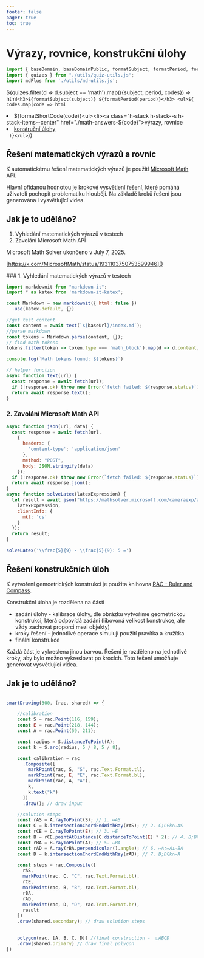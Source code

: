 ```yaml
---
footer: false
pager: true
toc: true
---
```

# Výrazy, rovnice, konstrukční úlohy


```js
import { baseDomain, baseDomainPublic, formatSubject, formatPeriod, formatShortCode} from './utils/quiz-string-utils.js';
import { quizes } from "./utils/quiz-utils.js";
import mdPlus from './utils/md-utils.js';
```

${quizes.filter(d => d.subject == 'math').map(({subject, period, codes}) => html`<h3>${formatSubject(subject)} ${formatPeriod(period)}</h3> <ul>${
  codes.map(code => html`<li>${formatShortCode(code)}<ul><li><a class="h-stack h-stack--s h-stack-items--center" href="./math-answers-${code}"><i class="fa-solid fa-square-root-variable"></i>výrazy, rovnice</a></li><li><a class="h-stack h-stack--s h-stack-items--center" href="./math-geometry-${code}"><i class="fa-solid fa-drafting-compass"></i>konstruční úlohy</a></li></ul></li>`
)}</ul>`)}


## Řešení matematických výrazů a rovnic

K automatickému řešení matematických výrazů je použití <a href="https://math.microsoft.com/"><i class="fa-brands fa-microsoft"></i> Microsoft Math</a> API.

Hlavní přidanou hodnotou je krokové vysvětlení řešení, které pomáhá uživateli pochopit problematiku hlouběji. Na základě kroků řešení jsou generována i vysvětlující videa.


## Jak je to uděláno?

1. Vyhledání matematických výrazů v testech
2. Zavolání Microsoft Math API

<div class="warning" label="Již nefunční API">

Microsoft Math Solver ukončeno v July 7, 2025.

[https://x.com/MicrosoftMath/status/1931103750753599946]()

</div>
### 1. Vyhledání matematických výrazů v testech

```js run=false
import markdownit from "markdown-it";
import * as katex from 'markdown-it-katex';

const Markdown = new markdownit({ html: false })
  .use(katex.default, {})

//get test content
const content = await text(`${baseUrl}/index.md`);
//parse markdown
const tokens = Markdown.parse(content, {});
// find math tokens
tokens.filter(token => token.type === 'math_block').map(d => d.content)

console.log(`Math tokens found: ${tokens}`)

// helper function
async function text(url) {
  const response = await fetch(url);
  if (!response.ok) throw new Error(`fetch failed: ${response.status}`);
  return await response.text();
}

```

### 2. Zavolání Microsoft Math API

```js run=false
async function json(url, data) {
  const response = await fetch(url,
    {
      headers: {
        'content-type': 'application/json'
      },
      method: "POST",
      body: JSON.stringify(data)
    });
  if (!response.ok) throw new Error(`fetch failed: ${response.status}`);
  return await response.json();
}
async function solveLatex(latexExpression) {
  let result = await json("https://mathsolver.microsoft.com/cameraexp/api/v1/solvelatex", {
    latexExpression,
    clientInfo: {
      mkt: 'cs'
    }
  });
  return result;
}

solveLatex('\\frac{5}{9} - \\frac{5}{9}: 5 =')
```

## Řešení konstrukčních úloh

K vytvoření gemoetrických konstrukcí je použita knihovna <a href="https://rulerandcompass.org/">RAC - Ruler and Compass</a>.

Konstrukční úloha je rozdělena na části

 - zadání úlohy - kalibrace úlohy, dle obrázku vytvoříme geometrickou konstrukci, která odpovídá zadání (libovoná velikost konstrukce, ale vždy zachovat proporci mezi objekty)
 - kroky řešení - jednotlivé operace simulují použití pravítka a kružítka
 - finální konstrukce
  

Každá část je vykreslena jinou barvou. Řešení je rozděleno na jednotlivé kroky, aby bylo možno vykreslovat po krocích. Toto řešení umožňuje generovat vysvětlující videa.


## Jak je to uděláno?

```js run=false

smartDrawing(300, (rac, shared) => {  

    //calibration
    const S = rac.Point(116, 159);
    const E = rac.Point(218, 144);
    const A = rac.Point(59, 211);

    const radius = S.distanceToPoint(A);
    const k = S.arc(radius, 5 / 8, 5 / 8);

    const calibration = rac
      .Composite([
        markPoint(rac, S, "S", rac.Text.Format.tl),
        markPoint(rac, E, "E", rac.Text.Format.bl),
        markPoint(rac, A, "A"),
        k,
        k.text("k")
      ])
      .draw(); // draw input

    //solution steps
    const rAS = A.rayToPoint(S); // 1. ↦AS
    const C = k.intersectionChordEndWithRay(rAS); // 2. C;C∈k∩↦AS
    const rCE = C.rayToPoint(E); // 3. ↦E
    const B = rCE.pointAtDistance(C.distanceToPoint(E) * 2); // 4. B;B∈↦CE;∣CE∣=∣BE∣    
    const rBA = B.rayToPoint(A); // 5. ↦BA
    const rAD = A.ray(rBA.perpendicular().angle); // 6. ↦A;↦A⊥↦BA
    const D = k.intersectionChordEndWithRay(rAD); // 7. D;D∈k∩↦A

    const steps = rac.Composite([
      rAS,
      markPoint(rac, C, "C", rac.Text.Format.bl),
      rCE,
      markPoint(rac, B, "B", rac.Text.Format.bl),
      rBA,
      rAD,
      markPoint(rac, D, "D", rac.Text.Format.br),
      result
    ])
    .draw(shared.secondary); // draw solution steps

    
    polygon(rac, [A, B, C, D]) //final construction -  □ABCD
    .draw(shared.primary) // draw final polygon
})
```
